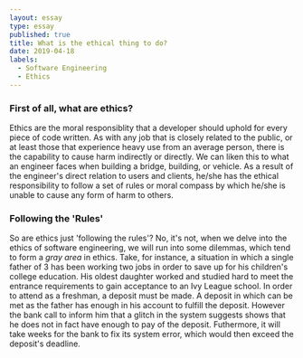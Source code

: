 ```yaml
---
layout: essay
type: essay
published: true
title: What is the ethical thing to do?
date: 2019-04-18
labels:
  - Software Engineering 
  - Ethics
---
```

### First of all, what are ethics?

  Ethics are the moral responsiblity that a developer should uphold for every piece of code written. As with any job that is closely related to the public, or at least those that experience heavy use from an average person, there is the capability to cause harm indirectly or directly. We can liken this to what an engineer faces when building a bridge, building, or vehicle. As a result of the engineer's direct relation to users and clients, he/she has the ethical responsibility to follow a set of rules or moral compass by which he/she is unable to cause any form of harm to others.
  
### Following the 'Rules'

  So are ethics just 'following the rules'? No, it's not, when we delve into the ethics of software engineering, we will run into some dilemmas, which tend to form a _gray area_ in ethics. Take, for instance, a situation in which a single father of 3 has been working two jobs in order to save up for his children's college education. His oldest daughter worked and studied hard to meet the entrance requirements to gain acceptance to an Ivy League school. In order to attend as a freshman, a deposit must be made. A deposit in which can be met as the father has enough in his account to fulfill the deposit. However the bank call to inform him that a glitch in the system suggests shows that he does not in fact have enough to pay of the deposit. Futhermore, it will take weeks for the bank to fix its system error, which would then exceed the deposit's deadline.


